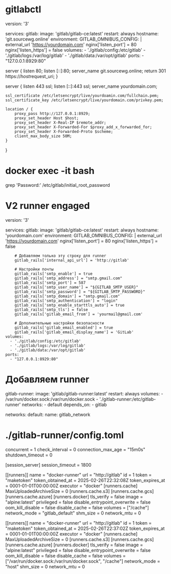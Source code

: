 # gitlabctl


version: '3'

services:
  gitlab:
    image: 'gitlab/gitlab-ce:latest'
    restart: always
    hostname: 'git.sourcewg.online'
    environment:
      GITLAB_OMNIBUS_CONFIG: |
        external_url 'https://yourdomain.com'
        nginx['listen_port'] = 80
        nginx['listen_https'] = false
    volumes:
      - './gitlab/config:/etc/gitlab'
      - './gitlab/logs:/var/log/gitlab'
      - './gitlab/data:/var/opt/gitlab'
    ports:
      - "127.0.0.1:8929:80"


server {
    listen 80;
    listen [::]:80;
    server_name git.sourcewg.online;
    return 301 https://$host$request_uri;
}

server {
    listen 443 ssl;
    listen [::]:443 ssl;
    server_name yourdomain.com;

    ssl_certificate /etc/letsencrypt/live/yourdoamin.com/fullchain.pem;
    ssl_certificate_key /etc/letsencrypt/live/yourdomain.com/privkey.pem;

    location / {
        proxy_pass http://127.0.0.1:8929;
        proxy_set_header Host $host;
        proxy_set_header X-Real-IP $remote_addr;
        proxy_set_header X-Forwarded-For $proxy_add_x_forwarded_for;
        proxy_set_header X-Forwarded-Proto $scheme;
        client_max_body_size 50M;
    }
}


# docker exec -it bash
grep 'Password:' /etc/gitlab/initial_root_password




# V2 runner engaged


version: '3'

services:
  gitlab:
    image: 'gitlab/gitlab-ce:latest'
    restart: always
    hostname: 'yourdomain.com'
    environment:
      GITLAB_OMNIBUS_CONFIG: |
        external_url 'https://yourdomain.com'
        nginx['listen_port'] = 80
        nginx['listen_https'] = false

        # Добавляем только эту строку для runner
        gitlab_rails['internal_api_url'] = 'http://gitlab'

        # Настройки почты
        gitlab_rails['smtp_enable'] = true
        gitlab_rails['smtp_address'] = "smtp.gmail.com"
        gitlab_rails['smtp_port'] = 587
        gitlab_rails['smtp_user_name'] = "${GITLAB_SMTP_USER}"
        gitlab_rails['smtp_password'] = "${GITLAB_SMTP_PASSWORD}"
        gitlab_rails['smtp_domain'] = "smtp.gmail.com"
        gitlab_rails['smtp_authentication'] = "login"
        gitlab_rails['smtp_enable_starttls_auto'] = true
        gitlab_rails['smtp_tls'] = false
        gitlab_rails['gitlab_email_from'] = 'yourmail@gmail.com'

        # Дополнительные настройки безопасности
        gitlab_rails['gitlab_email_enabled'] = true
        gitlab_rails['gitlab_email_display_name'] = 'GitLab'
    volumes:
      - './gitlab/config:/etc/gitlab'
      - './gitlab/logs:/var/log/gitlab'
      - './gitlab/data:/var/opt/gitlab'
    ports:
      - "127.0.0.1:8929:80"

# Добавляем runner
  gitlab-runner:
    image: 'gitlab/gitlab-runner:latest'
    restart: always
    volumes:
      - /var/run/docker.sock:/var/run/docker.sock
      - './gitlab-runner:/etc/gitlab-runner'
    networks:
      - default
    depends_on:
      - gitlab

networks:
  default:
    name: gitlab_network



# ./gitlab-runner/config.toml
concurrent = 1
check_interval = 0
connection_max_age = "15m0s"
shutdown_timeout = 0

[session_server]
  session_timeout = 1800

[[runners]]
  name = "docker-runner"
  url = "http://gitlab"
  id = 1
  token = "maketoken"
  token_obtained_at = 2025-02-26T22:32:08Z
  token_expires_at = 0001-01-01T00:00:00Z
  executor = "docker"
  [runners.cache]
    MaxUploadedArchiveSize = 0
    [runners.cache.s3]
    [runners.cache.gcs]
    [runners.cache.azure]
  [runners.docker]
    tls_verify = false
    image = "alpine:latest"
    privileged = false
    disable_entrypoint_overwrite = false
    oom_kill_disable = false
    disable_cache = false
    volumes = ["/cache"]
    network_mode = "gitlab_default"
    shm_size = 0
    network_mtu = 0

[[runners]]
  name = "docker-runner"
  url = "http://gitlab"
  id = 1
  token = "maketoken"
  token_obtained_at = 2025-02-26T22:37:02Z
  token_expires_at = 0001-01-01T00:00:00Z
  executor = "docker"
  [runners.cache]
    MaxUploadedArchiveSize = 0
    [runners.cache.s3]
    [runners.cache.gcs]
    [runners.cache.azure]
  [runners.docker]
    tls_verify = false
    image = "alpine:latest"
    privileged = false
    disable_entrypoint_overwrite = false
    oom_kill_disable = false
    disable_cache = false
    volumes = ["/var/run/docker.sock:/var/run/docker.sock", "/cache"]
    network_mode = "host"
    shm_size = 0
    network_mtu = 0
